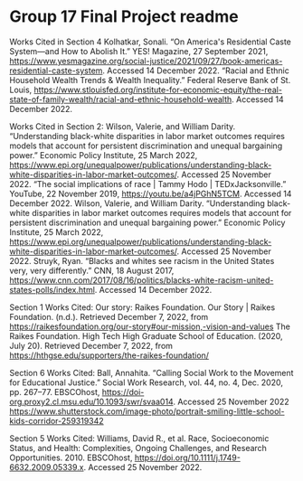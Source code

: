 # Group 17 Final Project readme

Works Cited in Section 4
Kolhatkar, Sonali. “On America's Residential Caste System—and How to Abolish It.” YES! Magazine, 27 September 2021, https://www.yesmagazine.org/social-justice/2021/09/27/book-americas-residential-caste-system. Accessed 14 December 2022.
“Racial and Ethnic Household Wealth Trends & Wealth Inequality.” Federal Reserve Bank of St. Louis, https://www.stlouisfed.org/institute-for-economic-equity/the-real-state-of-family-wealth/racial-and-ethnic-household-wealth. Accessed 14 December 2022.

Works Cited in Section 2: 
Wilson, Valerie, and William Darity. “Understanding black-white disparities in labor market outcomes requires models that account for persistent discrimination and unequal bargaining power.” Economic Policy Institute, 25 March 2022, https://www.epi.org/unequalpower/publications/understanding-black-white-disparities-in-labor-market-outcomes/. Accessed 25 November 2022.
“The social implications of race | Tammy Hodo | TEDxJacksonville.” YouTube, 22 November 2019, https://youtu.be/a4jPGhN5TCM. Accessed 14 December 2022.
Wilson, Valerie, and William Darity. “Understanding black-white disparities in labor market outcomes requires models that account for persistent discrimination and unequal bargaining power.” Economic Policy Institute, 25 March 2022, https://www.epi.org/unequalpower/publications/understanding-black-white-disparities-in-labor-market-outcomes/. Accessed 25 November 2022.
Struyk, Ryan. “Blacks and whites see racism in the United States very, very differently.” CNN, 18 August 2017, https://www.cnn.com/2017/08/16/politics/blacks-white-racism-united-states-polls/index.html. Accessed 14 December 2022.

Section 1 Works Cited:
Our story: Raikes Foundation. Our Story | Raikes Foundation. (n.d.). Retrieved December 7, 2022, from https://raikesfoundation.org/our-story#our-mission,-vision-and-values 
The Raikes Foundation. High Tech High Graduate School of Education. (2020, July 20). Retrieved December 7, 2022, from https://hthgse.edu/supporters/the-raikes-foundation/ 

Section 6 Works Cited:
Ball, Annahita. “Calling Social Work to the Movement for Educational Justice.” Social Work Research, vol. 44, no. 4, Dec. 2020, pp. 267–77. EBSCOhost, https://doi-org.proxy2.cl.msu.edu/10.1093/swr/svaa014. Accessed 25 November 2022
https://www.shutterstock.com/image-photo/portrait-smiling-little-school-kids-corridor-259319342

Section 5 Works Cited:
Williams, David R., et al. Race, Socioeconomic Status, and Health: Complexities, Ongoing Challenges, and Research Opportunities. 2010. EBSCOhost, https://doi.org/10.1111/j.1749-6632.2009.05339.x. Accessed 25 November 2022.
